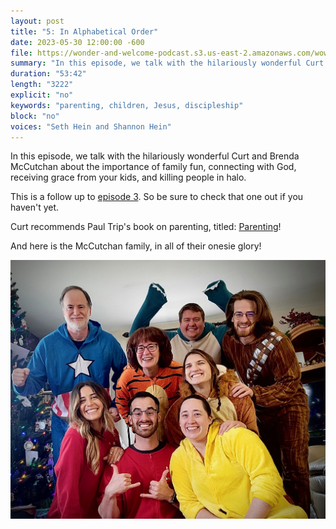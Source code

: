 ```yaml
---
layout: post
title: "5: In Alphabetical Order"
date: 2023-05-30 12:00:00 -600
file: https://wonder-and-welcome-podcast.s3.us-east-2.amazonaws.com/wow005.mp3
summary: "In this episode, we talk with the hilariously wonderful Curt and Brenda McCutchan."
duration: "53:42" 
length: "3222"
explicit: "no" 
keywords: "parenting, children, Jesus, discipleship"
block: "no" 
voices: "Seth Hein and Shannon Hein"
---
```


In this episode, we talk with the hilariously wonderful Curt and Brenda McCutchan about the importance of family fun, connecting with God, receiving grace from your kids, and killing people in halo.

This is a follow up to [episode 3](/2023/episode-003.html). So be sure to check that one out if you haven't yet.

Curt recommends Paul Trip's book on parenting, titled: [Parenting](https://a.co/d/j6Ww29q)!

And here is the McCutchan family, in all of their onesie glory! 

![McCutchan Family](/images/2023-05-30_McCutchans.jpg)